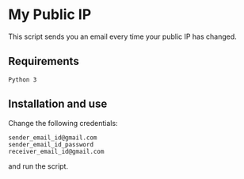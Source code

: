 # My Public IP

This script sends you an email every time your public IP has changed.

## Requirements 

```
Python 3
```

## Installation and use

Change the following credentials:

```
sender_email_id@gmail.com
sender_email_id_password
receiver_email_id@gmail.com
```

and run the script.
